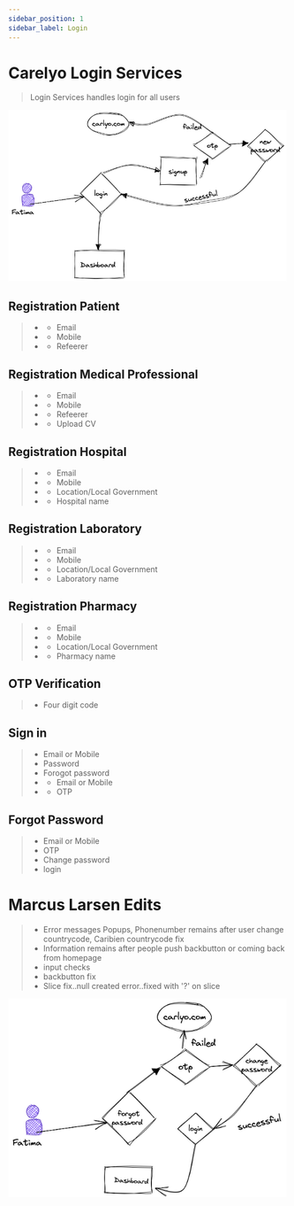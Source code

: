 ```yaml
---
sidebar_position: 1
sidebar_label: Login
---
```

# Carelyo Login Services

> Login Services handles login for all users

![Login login](../../../assets/images/loginserv.png)

## Registration Patient
> - - Email
> - - Mobile
> - - Refeerer


## Registration Medical Professional
> - - Email
> - - Mobile
> - - Refeerer
> - - Upload CV

## Registration Hospital
> - - Email
> - - Mobile
> - - Location/Local Government
> - - Hospital name


## Registration Laboratory
> - - Email
> - - Mobile
> - - Location/Local Government
> - - Laboratory name

## Registration Pharmacy
> - - Email
> - - Mobile
> - - Location/Local Government
> - - Pharmacy name

## OTP Verification
> - Four digit code


## Sign in 
> - Email or Mobile
> - Password
> - Forogot password
> - - Email or Mobile
> - - OTP

## Forgot Password
> - Email or Mobile
> - OTP
> - Change password
> - login

# Marcus Larsen Edits
> - Error messages Popups, Phonenumber remains after user change countrycode, Caribien countrycode fix
> - Information remains after people push backbutton or coming back from homepage
> - input checks
> - backbutton fix
> - Slice fix..null created error..fixed with '?' on slice

![forgot password](../../../assets/images/forgotpass.png)